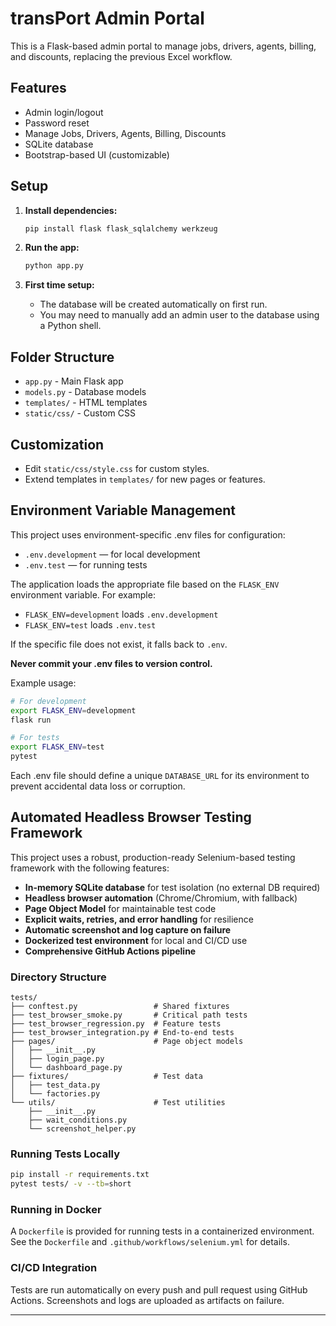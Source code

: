 # transPort Admin Portal

This is a Flask-based admin portal to manage jobs, drivers, agents, billing, and discounts, replacing the previous Excel workflow.

## Features
- Admin login/logout
- Password reset
- Manage Jobs, Drivers, Agents, Billing, Discounts
- SQLite database
- Bootstrap-based UI (customizable)

## Setup

1. **Install dependencies:**
   ```bash
   pip install flask flask_sqlalchemy werkzeug
   ```

2. **Run the app:**
   ```bash
   python app.py
   ```

3. **First time setup:**
   - The database will be created automatically on first run.
   - You may need to manually add an admin user to the database using a Python shell.

## Folder Structure
- `app.py` - Main Flask app
- `models.py` - Database models
- `templates/` - HTML templates
- `static/css/` - Custom CSS

## Customization
- Edit `static/css/style.css` for custom styles.
- Extend templates in `templates/` for new pages or features.

## Environment Variable Management

This project uses environment-specific .env files for configuration:

- `.env.development` — for local development
- `.env.test` — for running tests

The application loads the appropriate file based on the `FLASK_ENV` environment variable. For example:

- `FLASK_ENV=development` loads `.env.development`
- `FLASK_ENV=test` loads `.env.test`

If the specific file does not exist, it falls back to `.env`.

**Never commit your .env files to version control.**

Example usage:

```bash
# For development
export FLASK_ENV=development
flask run

# For tests
export FLASK_ENV=test
pytest
```

Each .env file should define a unique `DATABASE_URL` for its environment to prevent accidental data loss or corruption. 

## Automated Headless Browser Testing Framework

This project uses a robust, production-ready Selenium-based testing framework with the following features:

- **In-memory SQLite database** for test isolation (no external DB required)
- **Headless browser automation** (Chrome/Chromium, with fallback)
- **Page Object Model** for maintainable test code
- **Explicit waits, retries, and error handling** for resilience
- **Automatic screenshot and log capture on failure**
- **Dockerized test environment** for local and CI/CD use
- **Comprehensive GitHub Actions pipeline**

### Directory Structure

```
tests/
├── conftest.py                 # Shared fixtures
├── test_browser_smoke.py       # Critical path tests
├── test_browser_regression.py  # Feature tests
├── test_browser_integration.py # End-to-end tests
├── pages/                      # Page object models
│   ├── __init__.py
│   ├── login_page.py
│   └── dashboard_page.py
├── fixtures/                   # Test data
│   ├── test_data.py
│   └── factories.py
└── utils/                      # Test utilities
    ├── __init__.py
    ├── wait_conditions.py
    └── screenshot_helper.py
```

### Running Tests Locally

```bash
pip install -r requirements.txt
pytest tests/ -v --tb=short
```

### Running in Docker

A `Dockerfile` is provided for running tests in a containerized environment. See the `Dockerfile` and `.github/workflows/selenium.yml` for details.

### CI/CD Integration

Tests are run automatically on every push and pull request using GitHub Actions. Screenshots and logs are uploaded as artifacts on failure.

--- 